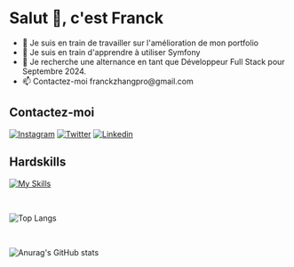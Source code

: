 
# Salut 👋, c'est Franck 

<ul>
<li> 🔭 Je suis en train de travailler sur l'amélioration de mon portfolio</li> 
<li> 🌱 Je suis en train d'apprendre à utiliser Symfony</li>
<li> 👯 Je recherche une alternance en tant que Développeur Full Stack pour Septembre 2024.</li>
<li> 📫 Contactez-moi franckzhangpro@gmail.com </li>
</ul>

## **Contactez-moi** <br>
[![Instagram](https://skillicons.dev/icons?i=instagram)](https://www.instagram.com/franckzhang.fr/) 
[![Twitter](https://skillicons.dev/icons?i=twitter)](https://twitter.com/MaissackHere)
[![Linkedin](https://skillicons.dev/icons?i=linkedin)](https://www.linkedin.com/in/franck-zhang-iim/)



## **Hardskills** <br>
[![My Skills](https://skillicons.dev/icons?i=html,css,python,js,php,figma)](https://skillicons.dev)

<br>

![Top Langs](https://github-readme-stats.vercel.app/api/top-langs/?username=Maissack&hide_progress=none)

<br>

![Anurag's GitHub stats](https://github-readme-stats.vercel.app/api?username=Maissack&show_icons=true&theme=merko)
